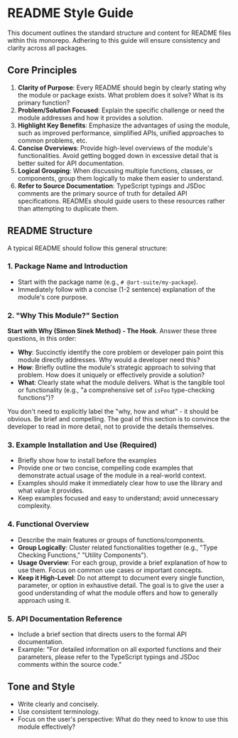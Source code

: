 # README Style Guide

This document outlines the standard structure and content for README files within this monorepo. Adhering to this guide will ensure consistency and clarity across all packages.

## Core Principles

1.  **Clarity of Purpose**: Every README should begin by clearly stating why the module or package exists. What problem does it solve? What is its primary function?
2.  **Problem/Solution Focused**: Explain the specific challenge or need the module addresses and how it provides a solution.
3.  **Highlight Key Benefits**: Emphasize the advantages of using the module, such as improved performance, simplified APIs, unified approaches to common problems, etc.
4.  **Concise Overviews**: Provide high-level overviews of the module's functionalities. Avoid getting bogged down in excessive detail that is better suited for API documentation.
5.  **Logical Grouping**: When discussing multiple functions, classes, or components, group them logically to make them easier to understand.
6.  **Refer to Source Documentation**: TypeScript typings and JSDoc comments are the primary source of truth for detailed API specifications. READMEs should guide users to these resources rather than attempting to duplicate them.

## README Structure

A typical README should follow this general structure:

### 1. Package Name and Introduction

- Start with the package name (e.g., `# @art-suite/my-package`).
- Immediately follow with a concise (1-2 sentence) explanation of the module's core purpose.

### 2. "Why This Module?" Section

**Start with Why (Simon Sinek Method) - The Hook**. Answer these three questions, in this order:

- **Why**: Succinctly identify the core problem or developer pain point this module directly addresses. Why would a developer need this?
- **How**: Briefly outline the module's strategic approach to solving that problem. How does it uniquely or effectively provide a solution?
- **What**: Clearly state what the module delivers. What is the tangible tool or functionality (e.g., "a comprehensive set of `isFoo` type-checking functions")?

You don't need to explicitly label the "why, how and what" - it should be obvious. Be brief and compelling. The goal of this section is to convince the developer to read in more detail, not to provide the details themselves.

### 3. Example Installation and Use (Required)

- Briefly show how to install before the examples
- Provide one or two concise, compelling code examples that demonstrate actual usage of the module in a real-world context.
- Examples should make it immediately clear how to use the library and what value it provides.
- Keep examples focused and easy to understand; avoid unnecessary complexity.

### 4. Functional Overview

- Describe the main features or groups of functions/components.
- **Group Logically**: Cluster related functionalities together (e.g., "Type Checking Functions," "Utility Components").
- **Usage Overview**: For each group, provide a brief explanation of how to use them. Focus on common use cases or important concepts.
- **Keep it High-Level**: Do not attempt to document every single function, parameter, or option in exhaustive detail. The goal is to give the user a good understanding of what the module offers and how to generally approach using it.

### 5. API Documentation Reference

- Include a brief section that directs users to the formal API documentation.
- Example: "For detailed information on all exported functions and their parameters, please refer to the TypeScript typings and JSDoc comments within the source code."

## Tone and Style

- Write clearly and concisely.
- Use consistent terminology.
- Focus on the user's perspective: What do they need to know to use this module effectively?
